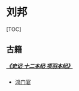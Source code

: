 # 刘邦

[TOC]

## 古籍

##### [《史记·十二本纪·项羽本纪》](https://so.gushiwen.cn/guwen/bookv_46653FD803893E4FFEE1748D337E4AAB.aspx)

* [鸿门宴](/gists/person/xiang-yu.html#《史记·十二本纪·项羽本纪》)